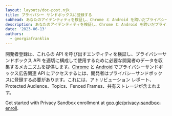 ```yaml
---
layout: layouts/doc-post.njk
title: プライバシー サンドボックスに登録する
subhead: あなたのアイデンティティを検証し、Chrome と Android を跨いだプライバシーサンドボックス広告関連 API の構成情報を共有してください。
description: あなたのアイデンティティを検証し、Chrome と Android を跨いだプライバシーサンドボックス広告関連 API の構成情報を共有してください。
date: '2023-06-13'
authors:
  - georgiafranklin
---
```


開発者登録は、これらの API を呼び出すエンティティを検証し、プライバシーサンドボックス API を適切に構成して使用するために必要な開発者のデータを収集するメカニズムを提供します。[Chrome](/docs/privacy-sandbox/) と [Android](https://developer.android.com/design-for-safety/privacy-sandbox) でプライバシーサンドボックス広告関連 API にアクセスするには、開発者はプライバシーサンドボックスに登録する必要があります。これには、アトリビューション レポート、Protected Audience、Topics、Fenced Frames、共有ストレージが含まれます。

Get started with Privacy Sandbox enrollment at [goo.gle/privacy-sandbox-enroll](https://goo.gle/privacy-sandbox-enroll).
